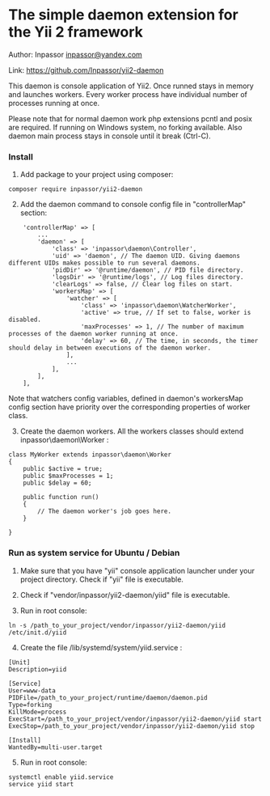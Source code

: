 The simple daemon extension for the Yii 2 framework
===================================================

Author: Inpassor <inpassor@yandex.com>

Link: https://github.com/Inpassor/yii2-daemon

This daemon is console application of Yii2.
Once runned stays in memory and launches workers.
Every worker process have individual number of processes running at once.

Please note that for normal daemon work php extensions pcntl and posix
are required. If running on Windows system, no forking available.
Also daemon main process stays in console until it break (Ctrl-C).

### Install

1) Add package to your project using composer:
```
composer require inpassor/yii2-daemon
```

2) Add the daemon command to console config file in "controllerMap" section:
```
    'controllerMap' => [
        ...
        'daemon' => [
            'class' => 'inpassor\daemon\Controller',
            'uid' => 'daemon', // The daemon UID. Giving daemons different UIDs makes possible to run several daemons.
            'pidDir' => '@runtime/daemon', // PID file directory.
            'logsDir' => '@runtime/logs', // Log files directory.
            'clearLogs' => false, // Clear log files on start.
            'workersMap' => [
                'watcher' => [
                    'class' => 'inpassor\daemon\WatcherWorker',
                    'active' => true, // If set to false, worker is disabled.
                    'maxProcesses' => 1, // The number of maximum processes of the daemon worker running at once.
                    'delay' => 60, // The time, in seconds, the timer should delay in between executions of the daemon worker.
                ],
                ...
            ],
        ],
    ],
```

Note that watchers config variables, defined in daemon's workersMap config section
have priority over the corresponding properties of worker class.

3) Create the daemon workers. All the workers classes should extend
inpassor\daemon\Worker :
```
class MyWorker extends inpassor\daemon\Worker
{
    public $active = true;
    public $maxProcesses = 1;
    public $delay = 60;

    public function run()
    {
        // The daemon worker's job goes here.
    }

}
```

### Run as system service for Ubuntu / Debian

1) Make sure that you have "yii" console application launcher under your
project directory. Check if "yii" file is executable.

2) Check if "vendor/inpassor/yii2-daemon/yiid" file is executable.

3) Run in root console:
```
ln -s /path_to_your_project/vendor/inpassor/yii2-daemon/yiid /etc/init.d/yiid
```

4) Create the file /lib/systemd/system/yiid.service :
```
[Unit]
Description=yiid
 
[Service]
User=www-data
PIDFile=/path_to_your_project/runtime/daemon/daemon.pid
Type=forking
KillMode=process
ExecStart=/path_to_your_project/vendor/inpassor/yii2-daemon/yiid start
ExecStop=/path_to_your_project/vendor/inpassor/yii2-daemon/yiid stop
 
[Install]
WantedBy=multi-user.target
```

5) Run in root console:
```
systemctl enable yiid.service
service yiid start
```
